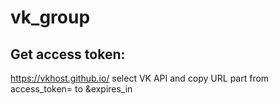 # vk_group

Get access token:
---
https://vkhost.github.io/
select VK API and copy URL part from access_token= to &expires_in
